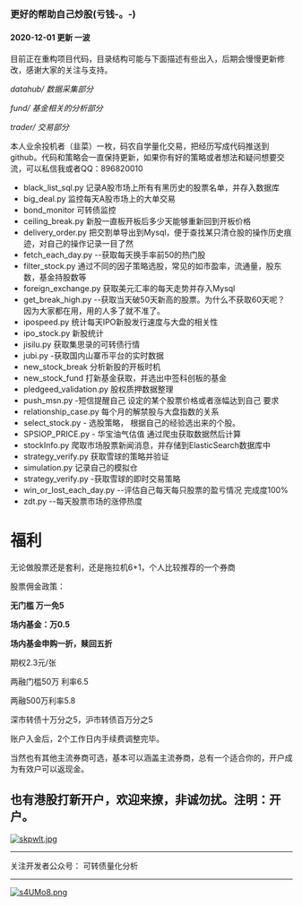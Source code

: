 ### 更好的帮助自己炒股(亏钱-。-)
#### 2020-12-01 更新 一波

目前正在重构项目代码，目录结构可能与下面描述有些出入，后期会慢慢更新修改，感谢大家的关注与支持。



*datahub/  数据采集部分*

*fund/ 基金相关的分析部分*

*trader/ 交易部分*



本人业余投机者（韭菜）一枚，码农自学量化交易，把经历写成代码推送到github。代码和策略会一直保持更新，如果你有好的策略或者想法和疑问想要交流，可以私信我或者QQ：896820010

* black_list_sql.py 记录A股市场上所有有黑历史的股票名单，并存入数据库
* big_deal.py 监控每天A股市场上的大单交易
* bond_monitor 可转债监控
* ceiling_break.py 新股一直板开板后多少天能够重新回到开板价格
* delivery_order.py 把交割单导出到Mysql，便于查找某只清仓股的操作历史痕迹，对自己的操作记录一目了然
* fetch_each_day.py --获取每天换手率前50的热门股
* filter_stock.py 通过不同的因子策略选股，常见的如市盈率，流通量，股东数，基金持股数等
* foreign_exchange.py 获取美元汇率的每天走势并存入Mysql
* get_break_high.py --获取当天破50天新高的股票。为什么不获取60天呢？ 因为大家都在用，用的人多了就不准了。 
* ipospeed.py 统计每天IPO新股发行速度与大盘的相关性
* ipo_stock.py 新股统计
* jisilu.py 获取集思录的可转债行情
* jubi.py -获取国内山寨币平台的实时数据
* new_stock_break 分析新股的开板时机
* new_stock_fund 打新基金获取，并选出中签科创板的基金
* pledgeed_validation.py 股权质押数据整理
* push_msn.py -短信提醒自己 设定的某个股票价格或者涨幅达到自己 要求
* relationship_case.py 每个月的解禁股与大盘指数的关系
* select_stock.py - 选股策略， 根据自己的经验选出来的个股。 
* SPSIOP_PRICE.py - 华宝油气估值 通过爬虫获取数据然后计算
* stockInfo.py 爬取市场股票新闻消息，并存储到ElasticSearch数据库中
* strategy_verify.py 获取雪球的策略并验证
* simulation.py 记录自己的模拟仓
* strategy_verify.py -获取雪球的即时交易策略
* win_or_lost_each_day.py --评估自己每天每只股票的盈亏情况 完成度100%
* zdt.py --每天股票市场的涨停热度 

###

# 福利

无论做股票还是套利，还是拖拉机6+1，个人比较推荐的一个券商

股票佣金政策：

**无门槛 万一免5**

**场内基金：万0.5**

**场内基金申购一折，赎回五折**



期权2.3元/张

两融门槛50万 利率6.5

两融500万利率5.8

深市转债十万分之5，沪市转债百万分之5

账户入金后，2个工作日内手续费调整完毕。



当然也有其他主流券商可选，基本可以涵盖主流券商，总有一个适合你的，开户成为有效户可以返现金。

也有港股打新开户，欢迎来撩，非诚勿扰。注明：开户。
----

[![skpwlt.jpg](https://s3.ax1x.com/2021/01/05/skpwlt.jpg)](https://imgchr.com/i/skpwlt)



----
关注开发者公众号： 可转债量化分析

----
[![s4UMo8.png](https://s3.ax1x.com/2021/01/21/s4UMo8.png)](https://imgchr.com/i/s4UMo8)